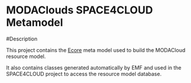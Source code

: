 MODAClouds SPACE4CLOUD Metamodel
==========================

#Description

This project contains the [Ecore](http://www.eclipse.org/modeling/emf/?project=emf) meta model used to build the MODACloud resource model. 

It also contains classes generated automatically by EMF and used in the SPACE4CLOUD project to access the resource model database.
